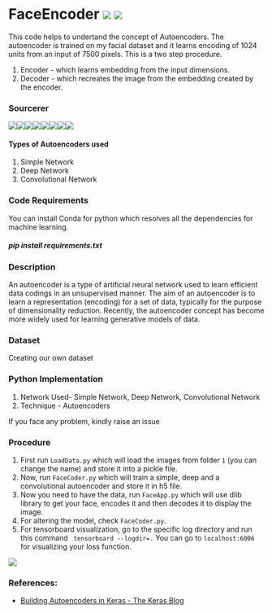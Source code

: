 # FaceEncoder  [![](https://img.shields.io/github/license/sourcerer-io/hall-of-fame.svg?colorB=ff0000)](https://github.com/akshaybahadur21/FaceEncoder/blob/master/LICENSE.md)  [![](https://img.shields.io/badge/Akshay-Bahadur-brightgreen.svg?colorB=ff0000)](https://akshaybahadur.com)
This code helps to undertand the concept of Autoencoders. The autoencoder is trained on my facial dataset and it learns encoding of 1024 units from an input of 7500 pixels. This is a two step procedure.
1) Encoder - which learns embedding from the input dimensions.
2) Decoder - which recreates the image from the embedding created by the encoder.

### Sourcerer
[![](https://sourcerer.io/fame/akshaybahadur21/akshaybahadur21/FaceEncoder/images/0)](https://sourcerer.io/fame/akshaybahadur21/akshaybahadur21/FaceEncoder/links/0)[![](https://sourcerer.io/fame/akshaybahadur21/akshaybahadur21/FaceEncoder/images/1)](https://sourcerer.io/fame/akshaybahadur21/akshaybahadur21/FaceEncoder/links/1)[![](https://sourcerer.io/fame/akshaybahadur21/akshaybahadur21/FaceEncoder/images/2)](https://sourcerer.io/fame/akshaybahadur21/akshaybahadur21/FaceEncoder/links/2)[![](https://sourcerer.io/fame/akshaybahadur21/akshaybahadur21/FaceEncoder/images/3)](https://sourcerer.io/fame/akshaybahadur21/akshaybahadur21/FaceEncoder/links/3)[![](https://sourcerer.io/fame/akshaybahadur21/akshaybahadur21/FaceEncoder/images/4)](https://sourcerer.io/fame/akshaybahadur21/akshaybahadur21/FaceEncoder/links/4)[![](https://sourcerer.io/fame/akshaybahadur21/akshaybahadur21/FaceEncoder/images/5)](https://sourcerer.io/fame/akshaybahadur21/akshaybahadur21/FaceEncoder/links/5)[![](https://sourcerer.io/fame/akshaybahadur21/akshaybahadur21/FaceEncoder/images/6)](https://sourcerer.io/fame/akshaybahadur21/akshaybahadur21/FaceEncoder/links/6)[![](https://sourcerer.io/fame/akshaybahadur21/akshaybahadur21/FaceEncoder/images/7)](https://sourcerer.io/fame/akshaybahadur21/akshaybahadur21/FaceEncoder/links/7)

#### Types of Autoencoders used
1) Simple Network
2) Deep Network
3) Convolutional Network

### Code Requirements
You can install Conda for python which resolves all the dependencies for machine learning.

##### pip install requirements.txt

### Description
An autoencoder is a type of artificial neural network used to learn efficient data codings in an unsupervised manner. The aim of an autoencoder is to learn a representation (encoding) for a set of data, typically for the purpose of dimensionality reduction. Recently, the autoencoder concept has become more widely used for learning generative models of data.

### Dataset
Creating our own dataset

### Python  Implementation

1) Network Used- Simple Network, Deep Network, Convolutional Network
2) Technique - Autoencoders

If you face any problem, kindly raise an issue

### Procedure

1) First run `LoadData.py` which will load the images from folder `1` (you can change the name) and store it into a pickle file.
2) Now, run `FaceCoder.py` which will train a simple, deep and a convolutional autoencoder and store it in h5 file.
2) Now you need to have the data, run `FaceApp.py` which will use dlib library to get your face, encodes it and then decodes it to display the image.
3) For altering the model, check `FaceCoder.py`.
4) For tensorboard visualization, go to the specific log directory and run this command ` tensorboard --logdir=.` You can go to `localhost:6006` for visualizing your loss function.

<img src="https://github.com/akshaybahadur21/FaceEncoder/blob/master/faceEnc.gif">

### References:
 
 - [Building Autoencoders in Keras - The Keras Blog](https://blog.keras.io/building-autoencoders-in-keras.html) 






